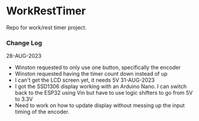 # WorkRestTimer
Repo for work/rest timer project.

### Change Log
28-AUG-2023
- Winston requested to only use one button, specifically the encoder
- Winston requested having the timer count down instead of up
- I can't get the LCD screen yet, it needs 5V
31-AUG-2023
- I got the SSD1306 display working with an Arduino Nano. I can switch back to the ESP32 using Vin but have to use logic shifters to go from 5V to 3.3V
- Need to work on how to update display without messing up the input timing of the encoder. 
